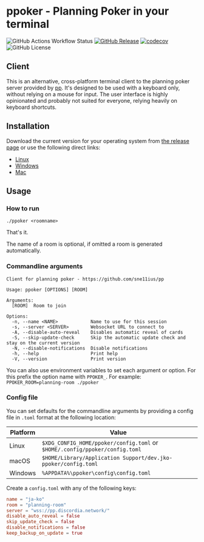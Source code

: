 # ppoker - Planning Poker in your terminal

![GitHub Actions Workflow Status](https://img.shields.io/github/actions/workflow/status/ja-ko/ppoker/build.yml)
[![GitHub Release](https://img.shields.io/github/v/release/ja-ko/ppoker)](https://github.com/ja-ko/ppoker/releases)
[![codecov](https://codecov.io/gh/ja-ko/ppoker/graph/badge.svg?token=FGE02UNPW4)](https://codecov.io/gh/ja-ko/ppoker)
![GitHub License](https://img.shields.io/github/license/ja-ko/ppoker?color=%23003399)

## Client

This is an alternative, cross-platform terminal client to the planning poker server provided by
[pp](https://github.com/sne11ius/pp). It's designed to be used with a keyboard only, without relying on a mouse for
input. The user interface is highly opinionated and probably not suited for everyone, relying heavily on keyboard
shortcuts.

## Installation

Download the current version for your operating system from
[the release page](https://github.com/ja-ko/ppoker/releases) or use the following direct links:

<!-- x-release-please-start-version -->

* [Linux](https://github.com/ja-ko/ppoker/releases/download/v0.5.5/ppoker-x86_64-unknown-linux-gnu.tar.gz)
* [Windows](https://github.com/ja-ko/ppoker/releases/download/v0.5.5/ppoker-x86_64-pc-windows-msvc.zip)
* [Mac](https://github.com/ja-ko/ppoker/releases/download/v0.5.5/ppoker-x86_64-apple-darwin.tar.gz)

<!-- x-release-please-end -->

## Usage

### How to run
```shell
./ppoker <roomname>
```
That's it.

The name of a room is optional, if omitted a room is generated automatically.

### Commandline arguments
```
Client for planning poker - https://github.com/sne11ius/pp

Usage: ppoker [OPTIONS] [ROOM]

Arguments:
  [ROOM]  Room to join

Options:
  -n, --name <NAME>            Name to use for this session
  -s, --server <SERVER>        Websocket URL to connect to
  -A, --disable-auto-reveal    Disables automatic reveal of cards
  -S, --skip-update-check      Skip the automatic update check and stay on the current version
  -N, --disable-notifications  Disable notifications
  -h, --help                   Print help
  -V, --version                Print version
```

You can also use environment variables to set each argument or option. For this prefix the option name with
`PPOKER_`. For example: `PPOKER_ROOM=planning-room ./ppoker`


### Config file

You can set defaults for the commandline arguments by providing a config file in `.toml` format at the following
location:

| Platform | Value                                                                       |
|----------|-----------------------------------------------------------------------------|
| Linux    | `$XDG_CONFIG_HOME/ppoker/config.toml` or `$HOME/.config/ppoker/config.toml` |
| macOS    | `$HOME/Library/Application Support/dev.jko-ppoker/config.toml`              |
| Windows  | `%APPDATA%\ppoker\config\config.toml`                                       |

Create a `config.toml` with any of the following keys:
```toml
name = "ja-ko"
room = "planning-room"
server = "wss://pp.discordia.network/"
disable_auto_reveal = false
skip_update_check = false
disable_notifications = false
keep_backup_on_update = true
```
